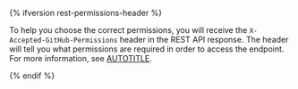 {% ifversion rest-permissions-header %}

To help you choose the correct permissions, you will receive the `X-Accepted-GitHub-Permissions` header in the REST API response. The header will tell you what permissions are required in order to access the endpoint. For more information, see [AUTOTITLE](/rest/overview/troubleshooting#resource-not-accessible).

{% endif %}
